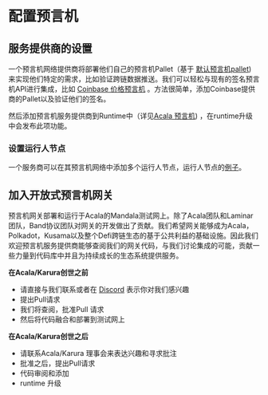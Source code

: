 # 配置预言机

## 服务提供商的设置

一个预言机网络提供商将部署他们自己的预言机Pallet（基于 [默认预言机pallet](https://github.com/open-web3-stack/open-runtime-module-library/tree/master/oracle)) 来实现他们特定的需求，比如验证跨链数据推送。我们可以轻松与现有的签名预言机API进行集成，比如 [Coinbase 价格预言机](https://blog.coinbase.com/introducing-the-coinbase-price-oracle-6d1ee22c7068) 。方法很简单，添加Coinbase提供商的Pallet以及验证他们的签名。

然后添加预言机服务提供商到Runtime中（详见[Acala 预言机](https://github.com/AcalaNetwork/Acala/blob/master/runtime/mandala/src/lib.rs#L447)) ，在runtime升级中会发布此项功能。

### 设置运行人节点

一个服务商可以在其预言机网络中添加多个运行人节点，运行人节点的[例子](https://github.com/laminar-protocol/oracle-server)。

## 加入开放式预言机网关

预言机网关部署和运行于Acala的Mandala测试网上。除了Acala团队和Laminar团队，Band协议团队对网关的开发做出了贡献。我们希望网关能够成为Acala，Polkadot，Kusama以及整个Defi跨链生态的基于公共利益的基础设施。因此我们欢迎预言机服务提供商能够查阅我们的网关代码，与我们讨论集成的可能，贡献一些力量到代码库中并且为持续成长的生态系统提供服务。&#x20;

&#x20;**在Acala/Karura创世之前**

* 请直接与我们联系或者在 [Discord](https://discord.gg/vdbFVCH) 表示你对我们感兴趣
* 提出Pull请求
* 我们将查阅，批准Pull 请求
* 然后将代码融合和部署到测试网上&#x20;

**在Acala/Karura创世之后**

* 请联系Acala/Karura 理事会来表达兴趣和寻求批注
* 批准之后，提出Pull请求
* 代码审阅和添加
* runtime 升级
